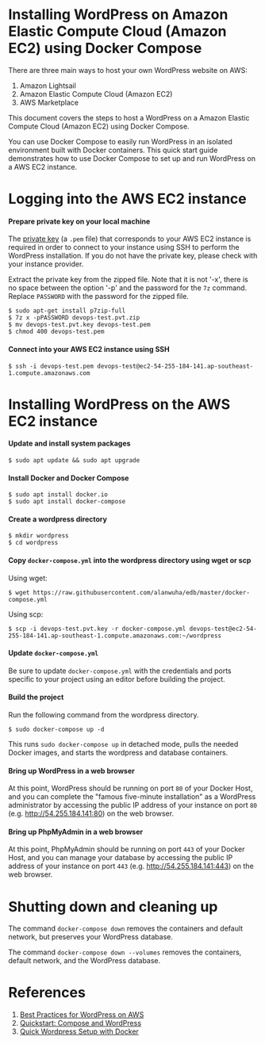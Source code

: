 # Installing WordPress on Amazon Elastic Compute Cloud (Amazon EC2) using Docker Compose

There are three main ways to host your own WordPress website on AWS:

1. Amazon Lightsail
1. Amazon Elastic Compute Cloud (Amazon EC2)
1. AWS Marketplace

This document covers the steps to host a WordPress on a Amazon Elastic Compute Cloud (Amazon EC2) using Docker Compose.

You can use Docker Compose to easily run WordPress in an isolated environment built with Docker containers. This quick start guide demonstrates how to use Docker Compose to set up and run WordPress on a AWS EC2 instance.

# Logging into the AWS EC2 instance

#### Prepare private key on your local machine

The [private key](https://docs.aws.amazon.com/AWSEC2/latest/UserGuide/ec2-key-pairs.html) (a `.pem` file) that corresponds to your AWS EC2 instance is required in order to connect to your instance using SSH to perform the WordPress installation. If you do not have the private key, please check with your instance provider.

Extract the private key from the zipped file.
Note that it is not '-x', there is no space between the option '-p' and the password for the `7z` command. Replace `PASSWORD` with the password for the zipped file.
```
$ sudo apt-get install p7zip-full
$ 7z x -pPASSWORD devops-test.pvt.zip
$ mv devops-test.pvt.key devops-test.pem
$ chmod 400 devops-test.pem
```

#### Connect into your AWS EC2 instance using SSH
```
$ ssh -i devops-test.pem devops-test@ec2-54-255-184-141.ap-southeast-1.compute.amazonaws.com
```

# Installing WordPress on the AWS EC2 instance

#### Update and install system packages
```
$ sudo apt update && sudo apt upgrade
```

#### Install Docker and Docker Compose
```
$ sudo apt install docker.io
$ sudo apt install docker-compose
```

#### Create a wordpress directory
```
$ mkdir wordpress
$ cd wordpress
```

#### Copy `docker-compose.yml` into the wordpress directory using wget or scp
Using wget:
```
$ wget https://raw.githubusercontent.com/alanwuha/edb/master/docker-compose.yml
```

Using scp:
```
$ scp -i devops-test.pvt.key -r docker-compose.yml devops-test@ec2-54-255-184-141.ap-southeast-1.compute.amazonaws.com:~/wordpress
```

#### Update `docker-compose.yml`
Be sure to update `docker-compose.yml` with the credentials and ports specific to your project using an editor before building the project.

#### Build the project
Run the following command from the wordpress directory.
```
$ sudo docker-compose up -d
```
This runs `sudo docker-compose up` in detached mode, pulls the needed Docker images, and starts the wordpress and database containers.

#### Bring up WordPress in a web browser

At this point, WordPress should be running on port `80` of your Docker Host, and you can complete the "famous five-minute installation" as a WordPress administrator by accessing the public IP address of your instance on port `80` (e.g. http://54.255.184.141:80) on the web browser.

#### Bring up PhpMyAdmin in a web browser

At this point, PhpMyAdmin should be running on port `443` of your Docker Host, and you can manage your database by accessing the public IP address of your instance on port `443` (e.g. http://54.255.184.141:443) on the web browser.

# Shutting down and cleaning up

The command `docker-compose down` removes the containers and default network, but preserves your WordPress database.

The command `docker-compose down --volumes` removes the containers, default network, and the WordPress database.

# References
1. [Best Practices for WordPress on AWS](https://d1.awsstatic.com/whitepapers/wordpress-best-practices-on-aws.pdf)
1. [Quickstart: Compose and WordPress](https://docs.docker.com/compose/wordpress/)
1. [Quick Wordpress Setup with Docker](https://www.youtube.com/watch?v=pYhLEV-sRpY)